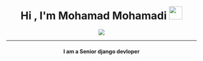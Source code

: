 
<h1 align="center">Hi , I'm Mohamad Mohamadi <img src="https://media.giphy.com/media/hvRJCLFzcasrR4ia7z/giphy.gif" width="35"></h1>
<p align="center">
  <a href="https://github.com/DenverCoder1/readme-typing-svg"><img src="https://readme-typing-svg.herokuapp.com?lines=Python+Developer;Django+Back-end+Developer;Android+Developer;Always%20learning%20new%20things&center=true&width=500&height=50"></a>
</p>
<hr/>
<h4 align="center">I am a Senior django devloper</h4>
<br>

